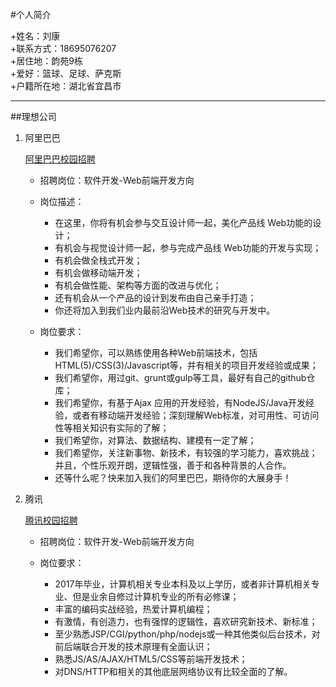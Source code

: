 #个人简介

+姓名：刘康   
+联系方式：18695076207   	
+居住地：韵苑9栋   
+爱好：篮球、足球、萨克斯  
+户籍所在地：湖北省宜昌市   

-----

##理想公司
1. 阿里巴巴

    [阿里巴巴校园招聘](https://campus.alibaba.com/index.htm)

    + 招聘岗位：软件开发-Web前端开发方向
    + 岗位描述：

        - 在这里，你将有机会参与交互设计师一起，美化产品线 Web功能的设计；
        - 有机会与视觉设计师一起，参与完成产品线 Web功能的开发与实现；
        - 有机会做全栈式开发；
        - 有机会做移动端开发；
        - 有机会做性能、架构等方面的改进与优化；
        - 还有机会从一个产品的设计到发布由自己亲手打造；
        - 你还将加入到我们业内最前沿Web技术的研究与开发中。

    + 岗位要求：

        - 我们希望你，可以熟练使用各种Web前端技术，包括HTML(5)/CSS(3)/Javascript等，并有相关的项目开发经验或成果；
        - 我们希望你，用过git、grunt或gulp等工具，最好有自己的github仓库；
        - 我们希望你，有基于Ajax 应用的开发经验，有NodeJS/Java开发经验，或者有移动端开发经验；深刻理解Web标准，对可用性、可访问性等相关知识有实际的了解；
        - 我们希望你，对算法、数据结构、建模有一定了解；
        - 我们希望你，关注新事物、新技术，有较强的学习能力，喜欢挑战；并且，个性乐观开朗，逻辑性强，善于和各种背景的人合作。
        - 还等什么呢？快来加入我们的阿里巴巴，期待你的大展身手！

2. 腾讯

    [腾讯校园招聘](http://join.qq.com/index.php)

    + 招聘岗位：软件开发-Web前端开发方向
    + 岗位要求：

        - 2017年毕业，计算机相关专业本科及以上学历，或者非计算机相关专业、但是业余自修过计算机专业的所有必修课；
        - 丰富的编码实战经验，热爱计算机编程；
        - 有激情，有创造力，也有强悍的逻辑性，喜欢研究新技术、新标准；
        - 至少熟悉JSP/CGI/python/php/nodejs或一种其他类似后台技术，对前后端联合开发的技术原理有全面认识；
        - 熟悉JS/AS/AJAX/HTML5/CSS等前端开发技术；
        - 对DNS/HTTP和相关的其他底层网络协议有比较全面的了解。

